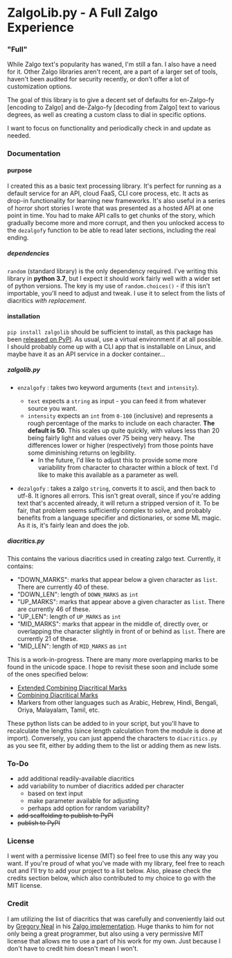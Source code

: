 # ZalgoLib.py - A Full Zalgo Experience

### "Full"

While Zalgo text's popularity has waned, I'm still a fan. I also have a need for it. Other Zalgo libraries aren't recent, are a part of a larger set of tools, haven't been audited for security recently, or don't offer a lot of customization options.

The goal of this library is to give a decent set of defaults for en-Zalgo-fy [encoding to Zalgo] and de-Zalgo-fy [decoding from Zalgo] text to various degrees, as well as creating a custom class to dial in specific options.

I want to focus on functionality and periodically check in and update as needed. 

### Documentation

#### purpose

I created this as a basic text processing library. It's perfect for running as a default service for an API, cloud FaaS, CLI core process, etc. It acts as drop-in functionality for learning new frameworks. It's also useful in a series of horror short stories I wrote that was presented as a hosted API at one point in time. You had to make API calls to get chunks of the story, which gradually become more and more corrupt, and then you unlocked access to the `dezalgofy` function to be able to read later sections, including the real ending.

##### dependencies

`random` (standard library) is the only dependency required. I've writing this library in **python 3.7**, but I expect it should work fairly well with a wider set of python versions. The key is my use of `random.choices()` - if this isn't importable, you'll need to adjust and tweak. I use it to select from the lists of diacritics _with replacement_. 

#### installation

`pip install zalgolib` should be sufficient to install, as this package has been [released on PyPI](https://pypi.org/project/zalgolib/). As usual, use a virtual environment if at all possible. I should probably come up with a CLI app that is installable on Linux, and maybe have it as an API service in a docker container...

##### zalgolib.py

* `enzalgofy` : takes two keyword arguments (`text` and `intensity`).
  * `text` expects a `string` as input - you can feed it from whatever source you want.
  * `intensity` expects an `int` from `0-100` (inclusive) and represents a rough percentage of the marks to include on each character. **The default is 50.** This scales up quite quickly, with values less than 20 being fairly light and values over 75 being very heavy. The differences lower or higher (respectively) from those points have some diminishing returns on legibility.
    * In the future, I'd like to adjust this to provide some more variability from character to character within a block of text. I'd like to make this available as a parameter as well.

* `dezalgofy` : takes a zalgo `string`, converts it to ascii, and then back to utf-8. It ignores all errors. This isn't great overall, since if you're adding text that's accented already, it will return a stripped version of it. To be fair, that problem seems sufficiently complex to solve, and probably benefits from a language specifier and dictionaries, or some ML magic. As it is, it's fairly lean and does the job.

##### diacritics.py

This contains the various diacritics used in creating zalgo text. Currently, it contains:

* "DOWN_MARKS": marks that appear below a given character as `list`. There are currently 40 of these.
* "DOWN_LEN": length of `DOWN_MARKS` as `int`
* "UP_MARKS": marks that appear above a given character as `list`. There are currently 46 of these.
* "UP_LEN": length of `UP_MARKS` as `int`
* "MID_MARKS": marks that appear in the middle of, directly over, or overlapping the character slightly in front of or behind as `list`. There are currently 21 of these.
* "MID_LEN": length of `MID_MARKS` as `int`

This is a work-in-progress. There are many more overlapping marks to be found in the unicode space. I hope to revisit these soon and include some of the ones specified below:

* [Extended Combining Diacritical Marks](https://unicode-table.com/en/blocks/combining-diacritical-marks-extended/)
* [Combining Diacritical Marks](https://en.wikipedia.org/wiki/Combining_Diacritical_Marks)
* Markers from other languages such as Arabic, Hebrew, Hindi, Bengali, Oriya, Malayalam, Tamil, etc.

These python lists can be added to in your script, but you'll have to recalculate the lengths (since length calculation from the module is done at import). Conversely, you can just append the characters to `diacritics.py` as you see fit, either by adding them to the list or adding them as new lists.

### To-Do

* add additional readily-available diacritics
* add variability to number of diacritics added per character
  * based on text input
  * make parameter available for adjusting
  * perhaps add option for random variability?
* ~~add scaffolding to publish to PyPI~~
* ~~publish to PyPI~~

### License

I went with a permissive license (MIT) so feel free to use this any way you want. If you're proud of what you've made with my library, feel free to reach out and I'll try to add your project to a list below. Also, please check the credits section below, which also contributed to my choice to go with the MIT license.

### Credit

I am utilizing the list of diacritics that was carefully and conveniently laid out by [Gregory Neal](https://github.com/gregoryneal/) in his [Zalgo implementation](https://github.com/gregoryneal/zalgo/blob/master/code/zalgo_text/zalgo.py). Huge thanks to him for not only being a great programmer, but also using a very permissive MIT license that allows me to use a part of his work for my own. Just because I don't have to credit him doesn't mean I won't.
